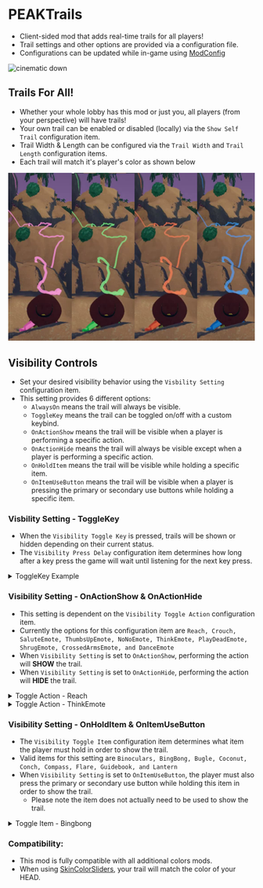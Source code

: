 # PEAKTrails

- Client-sided mod that adds real-time trails for all players!  
- Trail settings and other options are provided via a configuration file.  
- Configurations can be updated while in-game using [ModConfig](https://thunderstore.io/c/peak/p/PEAKModding/ModConfig/)  

![cinematic down](https://github.com/darmuh/PEAKTrails/blob/main/images/trails_cinema_down_cropped.webp?raw=true)

## Trails For All!
- Whether your whole lobby has this mod or just you, all players (from your perspective) will have trails!  
- Your own trail can be enabled or disabled (locally) via the ``Show Self Trail`` configuration item.  
- Trail Width & Length can be configured via the ``Trail Width`` and ``Trail Length`` configuration items.  
- Each trail will match it's player's color as shown below  

![colors image](https://github.com/darmuh/PEAKTrails/blob/main/images/colors.png?raw=true)  

## Visibility Controls
- Set your desired visibility behavior using the ``Visbility Setting`` configuration item.  
- This setting provides 6 different options:  
	- ``AlwaysOn`` means the trail will always be visible.  
	- ``ToggleKey`` means the trail can be toggled on/off with a custom keybind.  
	- ``OnActionShow`` means the trail will be visible when a player is performing a specific action.  
	- ``OnActionHide`` means the trail will always be visible except when a player is performing a specific action.  
	- ``OnHoldItem`` means the trail will be visible while holding a specific item.  
	- ``OnItemUseButton`` means the trail will be visible when a player is pressing the primary or secondary use buttons while holding a specific item.  

### Visbility Setting - ToggleKey  
- When the ``Visibility Toggle Key`` is pressed, trails will be shown or hidden depending on their current status.  
- The ``Visibility Press Delay`` configuration item determines how long after a key press the game will wait until listening for the next key press.  

<details> <summary>ToggleKey Example</summary>  
   <img src="https://github.com/darmuh/PEAKTrails/blob/main/images/toggle_trail_NEW.webp?raw=true" alt="toggle trail key">
![toggle trail keybind](https://github.com/darmuh/PEAKTrails/blob/main/images/toggle_trail_NEW.webp?raw=true)  
</details>

### Visibility Setting - OnActionShow & OnActionHide  
- This setting is dependent on the ``Visibility Toggle Action`` configuration item.  
- Currently the options for this configuration item are ``Reach, Crouch, SaluteEmote, ThumbsUpEmote, NoNoEmote, ThinkEmote, PlayDeadEmote, ShrugEmote, CrossedArmsEmote, and DanceEmote``  
- When ``Visibility Setting`` is set to ``OnActionShow``, performing the action will **SHOW** the trail.  
- When ``Visibility Setting`` is set to ``OnActionHide``, performing the action will **HIDE** the trail.  

<details> <summary>Toggle Action - Reach</summary>  
  <img src="https://github.com/darmuh/PEAKTrails/blob/main/images/toggle_trail_reach.webp?raw=true" alt="toggle trail reach">
</details>
<details> <summary>Toggle Action - ThinkEmote</summary> 
  <img src="https://github.com/darmuh/PEAKTrails/blob/main/images/toggle_trail_emote.webp?raw=true" alt="toggle trail ThinkEmote">
</details>

### Visibility Setting - OnHoldItem & OnItemUseButton  
- The ``Visibility Toggle Item`` configuration item determines what item the player must hold in order to show the trail.  
- Valid items for this setting are ``Binoculars, BingBong, Bugle, Coconut, Conch, Compass, Flare, Guidebook, and Lantern``  
- When ``Visibility Setting`` is set to ``OnItemUseButton``, the player must also press the primary or secondary use button while holding this item in order to show the trail.  
	- Please note the item does not actually need to be used to show the trail.  

<details> <summary>Toggle Item - Bingbong</summary> 
  <img src="https://github.com/darmuh/PEAKTrails/blob/main/images/toggle_trail_bingbong.webp?raw=true" alt="toggle trail BingBong">
</details>

### Compatibility:  
- This mod is fully compatible with all additional colors mods.  
- When using [SkinColorSliders](https://thunderstore.io/c/peak/p/Snosz/SkinColorSliders/), your trail will match the color of your HEAD.  
